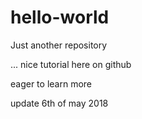 # hello-world
Just another repository

... nice tutorial here on github

eager to learn more

update 6th of may 2018
